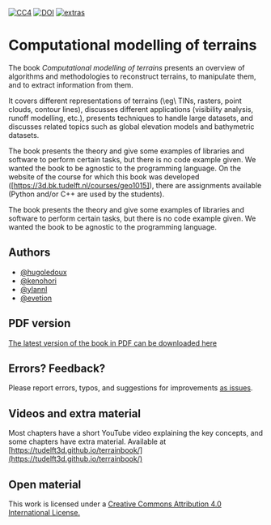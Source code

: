 
[![CC4](https://mirrors.creativecommons.org/presskit/buttons/80x15/svg/by.svg)](http://creativecommons.org/licenses/by/4.0/) [![DOI](https://zenodo.org/badge/DOI/10.5281/zenodo.3992107.svg)](https://doi.org/10.5281/zenodo.3992107) [![extras](https://img.shields.io/badge/videos-tudelft3d.github.io/terrainbook%2F-fea93b)](https://tudelft3d.github.io/terrainbook/)

# Computational modelling of terrains

The book *Computational modelling of terrains* presents an overview of algorithms and methodologies to reconstruct terrains, to manipulate them, and to extract information from them.

It covers different representations of terrains (\eg\ TINs, rasters, point clouds, contour lines), discusses different applications (visibility analysis, runoff modelling, etc.), presents techniques to handle large datasets, and discusses related topics such as global elevation models and bathymetric datasets.

The book presents the theory and give some examples of libraries and software to perform certain tasks, but there is no code example given.
We wanted the book to be agnostic to the programming language.
On the website of the course for which this book was developed ([https://3d.bk.tudelft.nl/courses/geo1015]), there are assignments available (Python and/or C++ are used by the students).

The book presents the theory and give some examples of libraries and software to perform certain tasks, but there is no code example given.
We wanted the book to be agnostic to the programming language.

## Authors

  - [@hugoledoux](https://github.com/hugoledoux/)
  - [@kenohori](https://github.com/kenohori/)
  - [@ylannl](https://github.com/ylannl/)
  - [@evetion](https://github.com/evetion/) 


## PDF version

[The latest version of the book in PDF can be downloaded here](https://github.com/tudelft3d/terrainbook/releases)


## Errors? Feedback?

Please report errors, typos, and suggestions for improvements [as issues](https://github.com/tudelft3d/terrainbook/issues).


## Videos and extra material

Most chapters have a short YouTube video explaining the key concepts, and some chapters have extra material. Available at [https://tudelft3d.github.io/terrainbook/](https://tudelft3d.github.io/terrainbook/)


## Open material

This work is licensed under a <a rel="license" href="http://creativecommons.org/licenses/by/4.0/">Creative Commons Attribution 4.0 International License.






